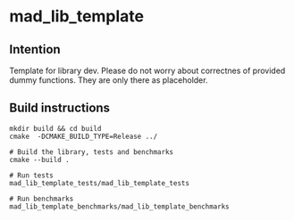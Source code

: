 # mad_lib_template
## Intention
Template for library dev. Please do not worry about correctnes of provided dummy functions. They are only there as placeholder.

 ## Build instructions
    mkdir build && cd build
    cmake  -DCMAKE_BUILD_TYPE=Release ../
    
    # Build the library, tests and benchmarks
    cmake --build .

    # Run tests
    mad_lib_template_tests/mad_lib_template_tests

    # Run benchmarks
    mad_lib_template_benchmarks/mad_lib_template_benchmarks


